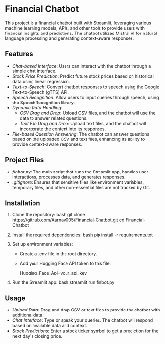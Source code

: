 # Financial Chatbot

This project is a financial chatbot built with Streamlit, leveraging various machine learning models, APIs, and other tools to provide users with financial insights and predictions. The chatbot utilizes Mistral AI for natural language processing and generating context-aware responses.

## Features

- *Chat-based Interface*: Users can interact with the chatbot through a simple chat interface.
- *Stock Price Prediction*: Predict future stock prices based on historical data using linear regression.
- *Text-to-Speech*: Convert chatbot responses to speech using the Google Text-to-Speech (gTTS) API.
- *Speech Recognition*: Allow users to input queries through speech, using the SpeechRecognition library.
- *Dynamic Data Handling*:
  - *CSV Drag and Drop*: Upload CSV files, and the chatbot will use the data to answer related questions.
  - *Text File Drag and Drop*: Upload text files, and the chatbot will incorporate the content into its responses.
- *File-based Question Answering*: The chatbot can answer questions based on the uploaded CSV and text files, enhancing its ability to provide context-aware responses.

## Project Files

- *finbot.py*: The main script that runs the Streamlit app, handles user interactions, processes data, and generates responses.
- *.gitignore*: Ensures that sensitive files like environment variables, temporary files, and other non-essential files are not tracked by Git.

## Installation

1. Clone the repository:
   bash
   git clone https://github.com/Aarnav005/Financial-Chatbot.git
   cd Financial-Chatbot
   

2. Install the required dependencies:
   bash
   pip install -r requirements.txt
   

3. Set up environment variables:
   - Create a .env file in the root directory.
   - Add your Hugging Face API token to this file:
     
     Hugging_Face_Api=your_api_key
     

4. Run the Streamlit app:
   bash
   streamlit run finbot.py
   

## Usage

- *Upload Data*: Drag and drop CSV or text files to provide the chatbot with additional data.
- *Chat Interface*: Type or speak your queries. The chatbot will respond based on available data and context.
- *Stock Predictions*: Enter a stock ticker symbol to get a prediction for the next day's closing price.
